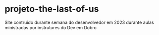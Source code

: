 # projeto-the-last-of-us
 Site contruido durante  semana do desenvolvedor em 2023 durante aulas ministradas por instrutures do Dev em Dobro
